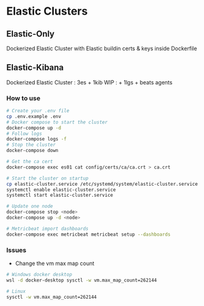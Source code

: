 # Elastic Clusters

## Elastic-Only
Dockerized Elastic Cluster with Elastic buildin certs & keys inside Dockerfile

## Elastic-Kibana
Dockerized Elastic Cluster : 3es + 1kib
WIP : + 1lgs + beats agents

### How to use
```bash
# Create your .env file
cp .env.example .env
# Docker compose to start the cluster
docker-compose up -d
# Follow logs
docker-compose logs -f
# Stop the cluster
docker-compose down

# Get the ca cert
docker-compose exec es01 cat config/certs/ca/ca.crt > ca.crt

# Start the cluster on startup
cp elastic-cluster.service /etc/systemd/system/elastic-cluster.service
systemctl enable elastic-cluster.service
systemctl start elastic-cluster.service

# Update one node
docker-compose stop <node>
docker-compose up -d <node>

# Metricbeat import dashboards
docker-compose exec metricbeat metricbeat setup --dashboards

```

### Issues
- Change the vm max map count
```bash
# Windows docker desktop
wsl -d docker-desktop sysctl -w vm.max_map_count=262144

# Linux
sysctl -w vm.max_map_count=262144
```
